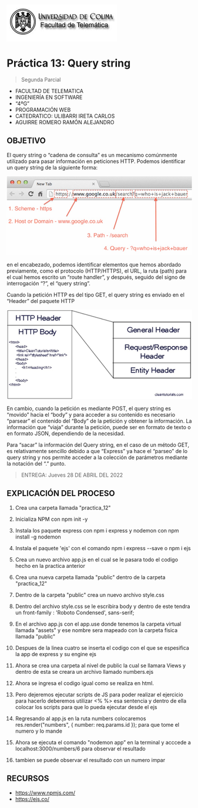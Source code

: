 ![Logo](img/ucol-logo.jpg)

# Práctica 13: Query string

> Segunda Parcial

- FACULTAD DE TELEMATICA
- INGENIERÍA EN SOFTWARE
- “4ºG”
- PROGRAMACIÓN WEB
- CATEDRATICO: ULIBARRI IRETA CARLOS
- AGUIRRE ROMERO RAMÓN ALEJANDRO

## OBJETIVO

El query string o “cadena de consulta” es un mecanismo comúnmente utilizado para pasar información en peticiones HTTP. Podemos identificar un query string de la siguiente forma:

![WEB](img/WebPage.jpg)

en el encabezado, podemos identificar elementos que hemos abordado previamente, como el protocolo (HTTP/HTTPS), el URL, la ruta (path) para el cual hemos escrito un “route handler”, y después, seguido del signo de interrogación “?”, el “query string”.

Cuando la petición HTTP es del tipo GET, el query string es enviado en el “Header” del paquete HTTP

![HTTP](img/HTTP.jpg)

En cambio, cuando la petición es mediante POST, el query string es “movido” hacia el “body” y para acceder a su contenido es necesario “parsear” el contenido del “Body” de la petición y obtener la información. La información que “viaja” durante la petición, puede ser en formato de texto o en formato JSON, dependiendo de la necesidad.

Para “sacar” la información del Query string, en el caso de un método GET, es relativamente sencillo debido a que “Express” ya hace el “parseo” de lo query string y nos permite acceder a la colección de parámetros mediante la notación del “.” punto.

> ENTREGA: Jueves 28 DE ABRIL DEL 2022

## EXPLICACIÓN DEL PROCESO

1. Crea una carpeta llamada "practica_12"

2. Inicializa NPM con npm init -y

3. Instala los paquete express con npm i express y nodemon con npm install -g nodemon

4. Instala el paquete 'ejs' con el comando npm i express --save o npm i ejs

5. Crea un nuevo archivo app.js en el cual se le pasara todo el codigo hecho en la practica anterior

6. Crea una nueva carpeta llamada "public" dentro de la carpeta "practica_12"

7. Dentro de la carpeta "public" crea un nuevo archivo style.css

8. Dentro del archivo style.css se le escribira body y dentro de este tendra un front-family : 'Roboto Condensed', sans-serif;

9. En el archivo app.js con el app.use donde tenemos la carpeta virtual llamada "assets" y ese nombre sera mapeado con la carpeta fisica llamada "public"

10. Despues de la linea cuatro se inserta el codigo con el que se espesifica la app de express y su engine ejs

11. Ahora se crea una carpeta al nivel de public la cual se llamara Views y dentro de esta se creara un archivo llamado numbers.ejs

12. Ahora se ingresa el codigo igual como se realiza en html.

13. Pero dejeremos ejecutar scripts de JS para poder realizar el ejercicio para hacerlo deberemos utilizar <% %> esa sentencia y dentro de ella colocar los scripts para que lo pueda ejecutar desde el ejs

14. Regresando al app.js en la ruta numbers colocaremos res.render("numbers", { number: req.params.id }); para que tome el numero y lo mande

15. Ahora se ejecuta el comando "nodemon app” en la terminal y acccede a localhost:3000/numbers/6 para observar el resultado

16. tambien se puede observar el resultado con un numero impar

## RECURSOS

- https://www.npmjs.com/
- https://ejs.co/
